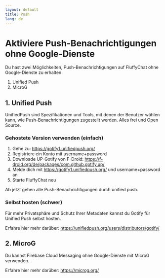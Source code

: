 ```yaml
---
layout: default
title: Push
lang: de
---
```

# Aktiviere Push-Benachrichtigungen ohne Google-Dienste

Du hast zwei Möglichkeiten, Push-Benachrichtigungen auf FluffyChat ohne Google-Dienste zu erhalten.

1. Unified Push
2. MicroG

## 1. Unified Push

UnifiedPush sind Spezifikationen und Tools, mit denen der Benutzer wählen kann, wie Push-Benachrichtigungen zugestellt werden. Alles frei und Open Source.

### Gehostete Version verwenden (einfach)

1. Gehe zu: https://gotify1.unifiedpush.org/
2. Registriere ein Konto mit username+password
3. Downloade UP-Gotify von F-Droid: https://f-droid.org/de/packages/com.github.gotify.up/
4. Melde dich mit https://gotify1.unifiedpush.org/ und username+password an
5. Starte FluffyChat neu

Ab jetzt gehen alle Push-Benachrichtigungen durch unified push.

### Selbst hosten (schwer)

Für mehr Privatsphäre und Schutz Ihrer Metadaten kannst du Gotify für Unified Push selbst hosten.

Erfahre hier mehr darüber: https://unifiedpush.org/users/distributors/gotify/

## 2. MicroG

Du kannst Firebase Cloud Messaging ohne Google-Dienste mit MicroG verwenden.

Erfahre hier mehr darüber: https://microg.org/